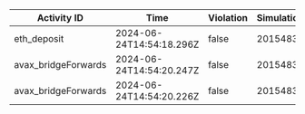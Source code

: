 | Activity ID | Time | Violation | Simulation |
| --- | --- | --- | --- |
| eth_deposit | 2024-06-24T14:54:18.296Z | false | 2015483 |
| avax_bridgeForwards | 2024-06-24T14:54:20.247Z | false | 2015483 |
| avax_bridgeForwards | 2024-06-24T14:54:20.226Z | false | 2015483 |